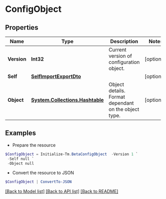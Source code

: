 # ConfigObject
## Properties

Name | Type | Description | Notes
------------ | ------------- | ------------- | -------------
**Version** | **Int32** | Current version of configuration object. | [optional] 
**Self** | [**SelfImportExportDto**](SelfImportExportDto.md) |  | [optional] 
**Object** | [**System.Collections.Hashtable**](AnyType.md) | Object details. Format dependant on the object type. | [optional] 

## Examples

- Prepare the resource
```powershell
$ConfigObject = Initialize-Tm.BetaConfigObject  -Version 1 `
 -Self null `
 -Object null
```

- Convert the resource to JSON
```powershell
$ConfigObject | ConvertTo-JSON
```

[[Back to Model list]](../README.md#documentation-for-models) [[Back to API list]](../README.md#documentation-for-api-endpoints) [[Back to README]](../README.md)

